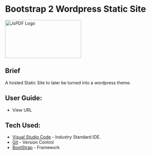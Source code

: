 # Bootstrap 2 Wordpress Static Site
<img src="https://miro.medium.com/max/2100/1*c55e7yGt01fROlAS9t7C_Q.png" height="124" width="248" alt="JsPDF Logo"/>

## Brief
A hosted Static Site to later be turned into a wordpress theme.

## User Guide:
* View URL

## Tech Used:
* [Visual Studio Code](https://code.visualstudio.com/) - Industry Standard IDE.
* [Git](https://git-scm.com/) - Version Control
* [BootStrap](https://getbootstrap.com/) - Framework
